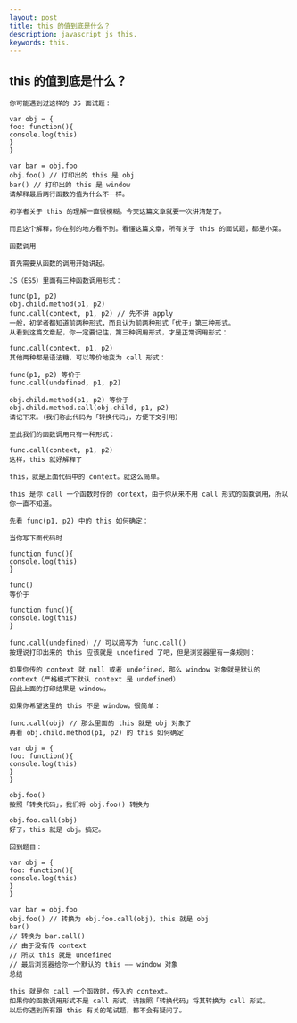 ```yaml
---
layout: post
title: this 的值到底是什么？
description: javascript js this.
keywords: this.
---
```



<div class="entry-content clearfix">
    <h2>this 的值到底是什么？</h2>

    你可能遇到过这样的 JS 面试题：

    var obj = {
    foo: function(){
    console.log(this)
    }
    }

    var bar = obj.foo
    obj.foo() // 打印出的 this 是 obj
    bar() // 打印出的 this 是 window
    请解释最后两行函数的值为什么不一样。

    初学者关于 this 的理解一直很模糊。今天这篇文章就要一次讲清楚了。

    而且这个解释，你在别的地方看不到。看懂这篇文章，所有关于 this 的面试题，都是小菜。

    函数调用

    首先需要从函数的调用开始讲起。

    JS（ES5）里面有三种函数调用形式：

    func(p1, p2)
    obj.child.method(p1, p2)
    func.call(context, p1, p2) // 先不讲 apply
    一般，初学者都知道前两种形式，而且认为前两种形式「优于」第三种形式。
    从看到这篇文章起，你一定要记住，第三种调用形式，才是正常调用形式：

    func.call(context, p1, p2)
    其他两种都是语法糖，可以等价地变为 call 形式：

    func(p1, p2) 等价于
    func.call(undefined, p1, p2)

    obj.child.method(p1, p2) 等价于
    obj.child.method.call(obj.child, p1, p2)
    请记下来。（我们称此代码为「转换代码」，方便下文引用）

    至此我们的函数调用只有一种形式：

    func.call(context, p1, p2)
    这样，this 就好解释了

    this，就是上面代码中的 context。就这么简单。

    this 是你 call 一个函数时传的 context，由于你从来不用 call 形式的函数调用，所以你一直不知道。

    先看 func(p1, p2) 中的 this 如何确定：

    当你写下面代码时

    function func(){
    console.log(this)
    }

    func()
    等价于

    function func(){
    console.log(this)
    }

    func.call(undefined) // 可以简写为 func.call()
    按理说打印出来的 this 应该就是 undefined 了吧，但是浏览器里有一条规则：

    如果你传的 context 就 null 或者 undefined，那么 window 对象就是默认的 context（严格模式下默认 context 是 undefined）
    因此上面的打印结果是 window。

    如果你希望这里的 this 不是 window，很简单：

    func.call(obj) // 那么里面的 this 就是 obj 对象了
    再看 obj.child.method(p1, p2) 的 this 如何确定

    var obj = {
    foo: function(){
    console.log(this)
    }
    }

    obj.foo()
    按照「转换代码」，我们将 obj.foo() 转换为

    obj.foo.call(obj)
    好了，this 就是 obj。搞定。

    回到题目：

    var obj = {
    foo: function(){
    console.log(this)
    }
    }

    var bar = obj.foo
    obj.foo() // 转换为 obj.foo.call(obj)，this 就是 obj
    bar()
    // 转换为 bar.call()
    // 由于没有传 context
    // 所以 this 就是 undefined
    // 最后浏览器给你一个默认的 this —— window 对象
    总结

    this 就是你 call 一个函数时，传入的 context。
    如果你的函数调用形式不是 call 形式，请按照「转换代码」将其转换为 call 形式。
    以后你遇到所有跟 this 有关的笔试题，都不会有疑问了。

</div>